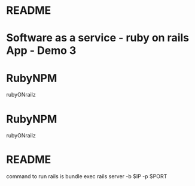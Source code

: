 
# README

Software as a service - ruby on rails App - Demo 3
=======
# RubyNPM
rubyONrailz
# RubyNPM
rubyONrailz

# README
command to run rails is
bundle exec rails server -b $IP -p $PORT




